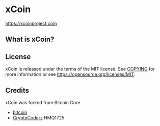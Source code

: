xCoin
============

https://xcoinproject.com

What is xCoin?
---------------------


License
-------

xCoin is released under the terms of the MIT license. See [COPYING](COPYING) for more
information or see https://opensource.org/licenses/MIT.

Credits
-------

xCoin was forked from Bitcoin Core
* [bitcoin](https://github.com/bitcoin/bitcoin)
* [CryptoCoderz](https://github.com/CryptoCoderz/Espers.git) HMQ1725
